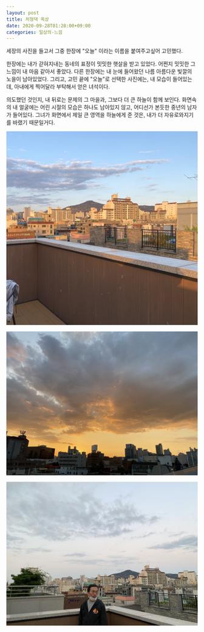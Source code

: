 ```yaml
---
layout: post
title: 처형댁 옥상
date: 2020-09-28T01:28:00+09:00
categories: 일상의-느낌
---
```


세장의 사진을 들고서 그중 한장에 "오늘" 이라는 이름을 붙여주고싶어 고민했다.

한장에는 내가 갇혀지내는 동네의 표정이 밋밋한 햇살을 받고 있었다.  어쩐지 밋밋한 그 느낌이 내 마음 같아서 좋았다.  다른 한장에는 내 눈에 들어왔던 나름 아름다운 빛깔의 노을이 남아있었다.  그리고, 고민 끝에 "오늘"로 선택한 사진에는, 내 모습이 들어있는데, 아내에게 찍어달라 부탁해서 얻은 녀석이다.

의도했던 것인지, 내 뒤로는 문제의 그 마을과, 그보다 더 큰 하늘이 함께 보인다.  화면속의 내 얼굴에는 어린 시절의 모습은 하나도 남아있지 않고, 어디선가 본듯한 중년의 남자가 들어있다.  그녀가 화면에서 제일 큰 영역을 하늘에게 준 것은, 내가 더 자유로와지기를 바랬기 때문일거다.


![ ](/assets/media/2020/IMG_0362.jpg)

![ ](/assets/media/2020/IMG_3664.jpg)

![ ](/assets/media/2020/IMG_9965.jpg)

